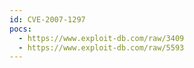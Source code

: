 ```yaml
---
id: CVE-2007-1297
pocs:
  - https://www.exploit-db.com/raw/3409
  - https://www.exploit-db.com/raw/5593
---
```

